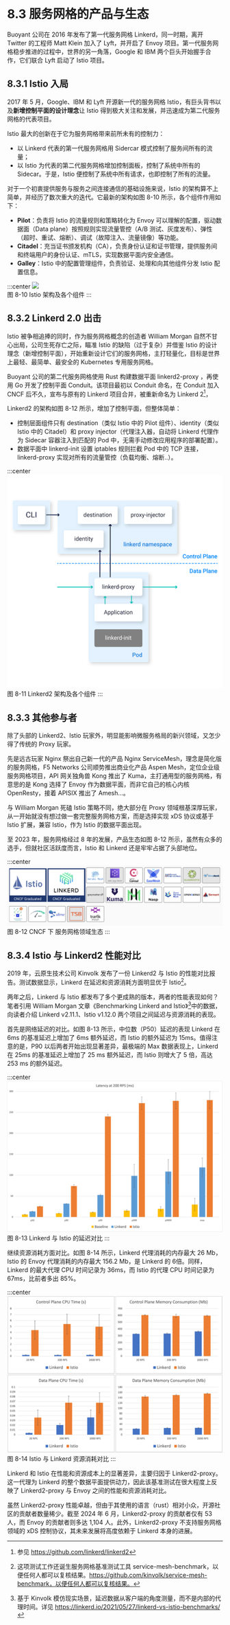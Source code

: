 # 8.3 服务网格的产品与生态

Buoyant 公司在 2016 年发布了第一代服务网格 Linkerd，同一时期，离开 Twitter 的工程师 Matt Klein 加入了 Lyft，并开启了 Envoy 项目。第一代服务网格稳步推进的过程中，世界的另一角落，Google 和 IBM 两个巨头开始握手合作，它们联合 Lyft 启动了 Istio 项目。

## 8.3.1 Istio 入局

2017 年 5 月，Google、IBM 和 Lyft 开源新一代的服务网格 Istio，有巨头背书以及**新增控制平面的设计理念**让 Istio 得到极大关注和发展，并迅速成为第二代服务网格的代表项目。

Istio 最大的创新在于它为服务网格带来前所未有的控制力：

- 以 Linkerd 代表的第一代服务网格用 Sidercar 模式控制了服务间所有的流量；
- 以 Istio 为代表的第二代服务网格增加控制面板，控制了系统中所有的 Sidecar。于是，Istio 便控制了系统中所有请求，也即控制了所有的流量。

对于一个初衷提供服务与服务之间连接通信的基础设施来说，Istio 的架构算不上简单，并经历了数次重大的迭代。它最新的架构如图 8-10 所示，各个组件作用如下：
- **Pilot**：负责将 Istio 的流量规则和策略转化为 Envoy 可以理解的配置，驱动数据面（Data plane）按照规则实现流量管控（A/B 测试、灰度发布）、弹性（超时、重试、熔断）、调试（故障注入、流量镜像）等功能。
- **Citadel**：充当证书颁发机构（CA），负责身份认证和证书管理，提供服务间和终端用户的身份认证、mTLS，实现数据平面内安全通信。
- **Galley**：Istio 中的配置管理组件，负责验证、处理和向其他组件分发 Istio 配置信息。

:::center
  ![](../assets/service-mesh-arc.svg)<br/>
  图 8-10 Istio 架构及各个组件
:::

## 8.3.2 Linkerd 2.0 出击

Istio 被争相追捧的同时，作为服务网格概念的创造者 William Morgan 自然不甘心出局，公司生死存亡之际，瞄准 Istio 的缺陷（过于复杂）并借鉴 Istio 的设计理念（新增控制平面），开始重新设计它们的服务网格，主打轻量化，目标是世界上最轻、最简单、最安全的 Kubernetes 专用服务网格。

Buoyant 公司的第二代服务网格使用 Rust 构建数据平面 linkerd2-proxy ，再使用 Go 开发了控制平面 Conduit。该项目最初以 Conduit 命名，在 Conduit 加入 CNCF 后不久，宣布与原有的 Linkerd 项目合并，被重新命名为 Linkerd 2[^1]，

Linkerd2 的架构如图 8-12 所示，增加了控制平面，但整体简单：
- 控制层面组件只有 destination（类似 Istio 中的 Pilot 组件）、identity（类似 Istio 中的 Citadel）和 proxy injector（代理注入器，自动将 Linkerd 代理作为 Sidecar 容器注入到匹配的 Pod 中，无需手动修改应用程序的部署配置）。
- 数据平面中 linkerd-init 设置 iptables 规则拦截 Pod 中的 TCP 连接，linkerd-proxy 实现对所有的流量管控（负载均衡、熔断..）。

:::center
  ![](../assets/linkerd-control-plane.png)<br/>
  图 8-11 Linkerd2 架构及各个组件
:::

## 8.3.3 其他参与者

除了头部的 Linkerd2、Istio 玩家外，明显能影响微服务格局的新兴领域，又怎少得了传统的 Proxy 玩家。

先是远古玩家 Nginx 祭出自己新一代的产品 Nginx ServiceMesh，理念是简化版的服务网格，F5 Networks 公司顺势推出商业化产品 Aspen Mesh，定位企业级服务网格项目，API 网关独角兽 Kong 推出了 Kuma，主打通用型的服务网格，有意思的是 Kong 选择了 Envoy 作为数据平面，而非它自己的核心内核 OpenResty，接着 APISIX 推出了 Amesh...。

与 William Morgan 死磕 Istio 策略不同，绝大部分在 Proxy 领域根基深厚玩家，从一开始就没有想过做一套完整服务网格方案，而是选择实现 xDS 协议或基于 Istio 扩展，兼容 Istio，作为 Istio 的数据平面出现。

至 2023 年，服务网格经过 8 年的发展，产品生态如图 8-12 所示，虽然有众多的选手，但就社区活跃度而言，Istio 和 Linkerd 还是牢牢占据了头部地位。

:::center
  ![](../assets/service-mesh-overview.png)<br/>
  图 8-12 CNCF 下 服务网格领域生态
:::

## 8.3.4 Istio 与 Linkerd2 性能对比

2019 年，云原生技术公司 Kinvolk 发布了一份 Linkerd2 与 Istio 的性能对比报告。测试数据显示，Linkerd 在延迟和资源消耗方面明显优于 Istio[^2]。

两年之后，Linkerd 与 Istio 都发布了多个更成熟的版本，两者的性能表现如何？笔者引用 William Morgan 文章《Benchmarking Linkerd and Istio》[^3]中的数据，向读者介绍 Linkerd v2.11.1、Istio v1.12.0 两个项目之间延迟与资源消耗的表现。

首先是网络延迟的对比。如图 8-13 所示，中位数（P50）延迟的表现 Linkerd 在 6ms 的基准延迟上增加了 6ms 额外延迟，而 Istio 的额外延迟为 15ms。值得注意的是，P90 以后两者开始出现显著差异，最极端的 Max 数据表现上，Linkerd 在 25ms 的基准延迟上增加了 25 ms 额外延迟，而 Istio 则增大了 5 倍，高达 253 ms 的额外延迟。

:::center
  ![](../assets/latency-200rps.png)<br/>
  图 8-13 Linkerd 与 Istio 的延迟对比
:::

继续资源消耗方面对比。如图 8-14 所示，Linkerd 代理消耗的内存最大 26 Mb，Istio 的 Envoy 代理消耗的内存最大 156.2 Mb，是 Linkerd 的 6倍。同样，Linkerd 的最大代理 CPU 时间记录为 36ms，而 Istio 的代理 CPU 时间记录为 67ms，比前者多出 85%。

:::center
  ![](../assets/linkerd-resource.png)<br/>
  图 8-14 Istio 与 Linkerd 资源消耗对比 
:::


Linkerd 和 Istio 在性能和资源成本上的显著差异，主要归因于 Linkerd2-proxy。这一代理为 Linkerd 的整个数据平面提供动力，因此该基准测试在很大程度上反映了 Linkerd2-proxy 与 Envoy 之间的性能和资源消耗对比。

虽然 Linkerd2-proxy 性能卓越，但由于其使用的语言（rust）相对小众，开源社区的贡献者数量稀少。截至 2024 年 6 月，Linkerd2-proxy 的贡献者仅有 53 人，而 Envoy 的贡献者则多达 1,104 人。此外，Linkerd2-proxy 不支持服务网格领域的 xDS 控制协议，其未来发展将高度依赖于 Linkerd 本身的进展。

[^1]: 参见 https://github.com/linkerd/linkerd2
[^2]: 这项测试工作还诞生服务网格基准测试工具 service-mesh-benchmark，以便任何人都可以复核结果。https://github.com/kinvolk/service-mesh-benchmark，以便任何人都可以复核结果。
[^3]: 基于 Kinvolk 模仿现实场景，延迟数据从客户端的角度测量，而不是内部的代理时间。详见 https://linkerd.io/2021/05/27/linkerd-vs-istio-benchmarks/